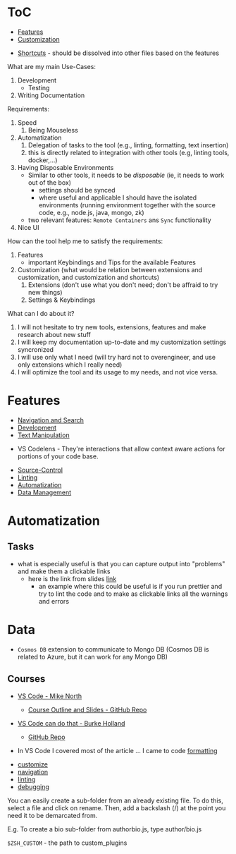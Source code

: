# ToC
* [Features](#features)
* [Customization](customize.md)
- [Shortcuts](./shortcuts.md) - should be dissolved into other files based on the features

What are my main Use-Cases:
1. Development
   * Testing
2. Writing Documentation

Requirements:
1. Speed
   1. Being Mouseless
2. Automatization
   1. Delegation of tasks to the tool (e.g., linting, formatting, text insertion)
   2. this is directly related to integration with other tools (e.g, linting tools, docker,...)
3. Having Disposable Environments
   - Similar to other tools, it needs to be *disposable* (ie, it needs to work out of the box)
     - settings should be synced
     - where useful and applicable I should have the isolated environments (running environment together with the source code, e.g., node.js, java, mongo, zk)
   - two relevant features: `Remote Containers` ans `Sync` functionality
4. Nice UI

How can the tool help me to satisfy the requirements:
1. Features
   - important Keybindings and Tips for the available Features
2. Customization (what would be relation between extensions and customization, and customization and shortcuts)
   1. Extensions (don't use what you don't need; don't be affraid to try new things)
   2. Settings & Keybindings

What can I do about it?
1. I will not hesitate to try new tools, extensions, features and make research about new stuff
2. I will keep my documentation up-to-date and my customization settings syncronized
3. I will use only what I need (will try hard not to overengineer, and use only extensions which I really need)
4. I will optimize the tool and its usage to my needs, and not vice versa.

# Features
* [Navigation and Search](1_navigation_and_search.md)
* [Development](2_development.md)
* [Text Manipulation](3_text-manipulation.md)
- VS Codelens - They're interactions that allow context aware actions for portions of your code base.
* [Source-Control](4_source_control.md)
* [Linting](linting.md)
* [Automatization](#automatization)
* [Data Management](#data)

# Automatization
## Tasks
- what is especially useful is that you can capture output into "problems" and make them a clickable links
  - here is the link from slides [link](https://github.com/mike-works/vscode-fundamentals/blob/master/docs/2_customizing/tasks.md)
    - an example where this could be useful is if you run prettier and try to lint the code and to make as clickable links all the warnings and errors

# Data
- `Cosmos DB` extension to communicate to Mongo DB (Cosmos DB is related to Azure, but it can work for any Mongo DB)

## Courses
* [VS Code - Mike North](https://frontendmasters.com/courses/visual-studio-code/)
  - [Course Outline and Slides - GitHub Repo](https://github.com/mike-works/vscode-fundamentals)
* [VS Code can do that - Burke Holland](https://frontendmasters.com/courses/customize-vs-code/)
  - [GitHub Repo](https://github.com/burkeholland/workshop-vs-code-can-do-that)

* In VS Code I covered most of the article … I came to code [formatting](https://github.com/microsoft/vscode-tips-and-tricks#code-formatting)
- [customize](./code/customize.md)
- [navigation](./code/1_navigation.md)
- [linting](./code/linting.md.md)
- [debugging](#debugging)


You can easily create a sub-folder from an already existing file. To do this, select a file and click on rename. Then, add a backslash (/) at the point you need it to be demarcated from.

E.g. To create a bio sub-folder from authorbio.js, type author/bio.js

`$ZSH_CUSTOM` - the path to custom_plugins
